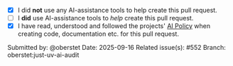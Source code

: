 - [x] I did **not** use any AI-assistance tools to help create this pull request.
- [ ] I **did** use AI-assistance tools to *help* create this pull request.
- [x] I have read, understood and followed the projects' [AI Policy](https://github.com/wamp-proto/wamp-proto/blob/master/AI_POLICY.md) when creating code, documentation etc. for this pull request.

Submitted by: @oberstet
Date: 2025-09-16
Related issue(s): #552
Branch: oberstet:just-uv-ai-audit
